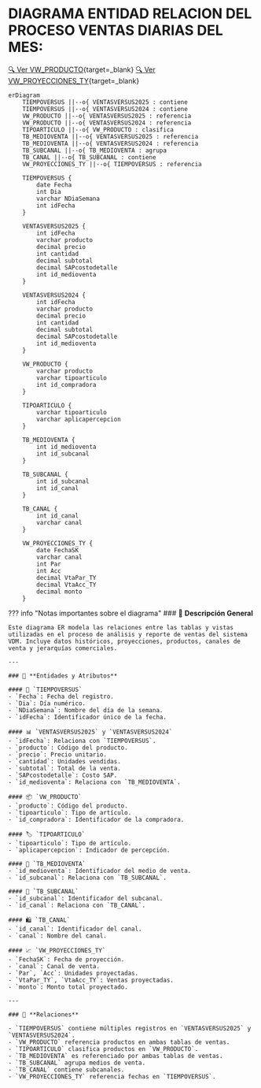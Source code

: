 # DIAGRAMA ENTIDAD RELACION DEL PROCESO VENTAS DIARIAS DEL MES:

[🔍 Ver VW_PRODUCTO](/data-warehouse/etl/vistas/ER-vw_Producto/){target=_blank}
[🔍 Ver VW_PROYECCIONES_TY](/data-warehouse/etl/vistas/ER-vw_proyecciones_TY/){target=_blank}

```mermaid
erDiagram
    TIEMPOVERSUS ||--o{ VENTASVERSUS2025 : contiene
    TIEMPOVERSUS ||--o{ VENTASVERSUS2024 : contiene
    VW_PRODUCTO ||--o{ VENTASVERSUS2025 : referencia
    VW_PRODUCTO ||--o{ VENTASVERSUS2024 : referencia
    TIPOARTICULO ||--o{ VW_PRODUCTO : clasifica
    TB_MEDIOVENTA ||--o{ VENTASVERSUS2025 : referencia
    TB_MEDIOVENTA ||--o{ VENTASVERSUS2024 : referencia
    TB_SUBCANAL ||--o{ TB_MEDIOVENTA : agrupa
    TB_CANAL ||--o{ TB_SUBCANAL : contiene
    VW_PROYECCIONES_TY ||--o{ TIEMPOVERSUS : referencia

    TIEMPOVERSUS {
        date Fecha
        int Dia
        varchar NDiaSemana
        int idFecha
    }
    
    VENTASVERSUS2025 {
        int idFecha
        varchar producto
        decimal precio
        int cantidad
        decimal subtotal
        decimal SAPcostodetalle
        int id_medioventa
    }
    
    VENTASVERSUS2024 {
        int idFecha
        varchar producto
        decimal precio
        int cantidad
        decimal subtotal
        decimal SAPcostodetalle
        int id_medioventa
    }
    
    VW_PRODUCTO {
        varchar producto
        varchar tipoarticulo
        int id_compradora
    }
    
    TIPOARTICULO {
        varchar tipoarticulo
        varchar aplicapercepcion
    }
    
    TB_MEDIOVENTA {
        int id_medioventa
        int id_subcanal
    }
    
    TB_SUBCANAL {
        int id_subcanal
        int id_canal
    }
    
    TB_CANAL {
        int id_canal
        varchar canal
    }
    
    VW_PROYECCIONES_TY {
        date FechaSK
        varchar canal
        int Par
        int Acc
        decimal VtaPar_TY
        decimal VtaAcc_TY
        decimal monto
    }

```
??? info "Notas importantes sobre el diagrama"
    ### 🧩 **Descripción General**

    Este diagrama ER modela las relaciones entre las tablas y vistas utilizadas en el proceso de análisis y reporte de ventas del sistema VDM. Incluye datos históricos, proyecciones, productos, canales de venta y jerarquías comerciales.

    ---

    ### 🧱 **Entidades y Atributos**

    #### 📅 `TIEMPOVERSUS`
    - `Fecha`: Fecha del registro.
    - `Dia`: Día numérico.
    - `NDiaSemana`: Nombre del día de la semana.
    - `idFecha`: Identificador único de la fecha.

    #### 📊 `VENTASVERSUS2025` y `VENTASVERSUS2024`
    - `idFecha`: Relaciona con `TIEMPOVERSUS`.
    - `producto`: Código del producto.
    - `precio`: Precio unitario.
    - `cantidad`: Unidades vendidas.
    - `subtotal`: Total de la venta.
    - `SAPcostodetalle`: Costo SAP.
    - `id_medioventa`: Relaciona con `TB_MEDIOVENTA`.

    #### 📦 `VW_PRODUCTO`
    - `producto`: Código del producto.
    - `tipoarticulo`: Tipo de artículo.
    - `id_compradora`: Identificador de la compradora.

    #### 🏷️ `TIPOARTICULO`
    - `tipoarticulo`: Tipo de artículo.
    - `aplicapercepcion`: Indicador de percepción.

    #### 🛒 `TB_MEDIOVENTA`
    - `id_medioventa`: Identificador del medio de venta.
    - `id_subcanal`: Relaciona con `TB_SUBCANAL`.

    #### 🧭 `TB_SUBCANAL`
    - `id_subcanal`: Identificador del subcanal.
    - `id_canal`: Relaciona con `TB_CANAL`.

    #### 🛍️ `TB_CANAL`
    - `id_canal`: Identificador del canal.
    - `canal`: Nombre del canal.

    #### 📈 `VW_PROYECCIONES_TY`
    - `FechaSK`: Fecha de proyección.
    - `canal`: Canal de venta.
    - `Par`, `Acc`: Unidades proyectadas.
    - `VtaPar_TY`, `VtaAcc_TY`: Ventas proyectadas.
    - `monto`: Monto total proyectado.

    ---

    ### 🔗 **Relaciones**

    - `TIEMPOVERSUS` contiene múltiples registros en `VENTASVERSUS2025` y `VENTASVERSUS2024`.
    - `VW_PRODUCTO` referencia productos en ambas tablas de ventas.
    - `TIPOARTICULO` clasifica productos en `VW_PRODUCTO`.
    - `TB_MEDIOVENTA` es referenciado por ambas tablas de ventas.
    - `TB_SUBCANAL` agrupa medios de venta.
    - `TB_CANAL` contiene subcanales.
    - `VW_PROYECCIONES_TY` referencia fechas en `TIEMPOVERSUS`.


